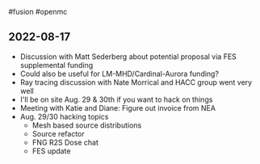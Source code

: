 #fusion #openmc

## 2022-08-17
- Discussion with Matt Sederberg about potential proposal via FES supplemental funding
 - Could also be useful for LM-MHD/Cardinal-Aurora funding?
- Ray tracing discussion with Nate Morrical and HACC group went very well
- I'll be on site Aug. 29 & 30th if you want to hack on things
- Meeting with Katie and Diane: Figure out invoice from NEA
- Aug. 29/30 hacking topics
	- Mesh based source distributions
	- Source refactor
	- FNG R2S Dose chat
	- FES update
